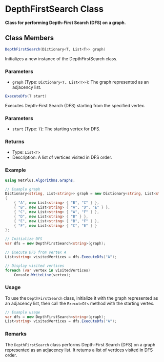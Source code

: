 # DepthFirstSearch Class

**Class for performing Depth-First Search (DFS) on a graph.**

## Class Members

```csharp
DepthFirstSearch(Dictionary<T, List<T>> graph)
```

Initializes a new instance of the DepthFirstSearch class.

### Parameters

- `graph` (Type: `Dictionary<T, List<T>>`): The graph represented as an adjacency list.

```csharp
ExecuteDfs(T start)
```

Executes Depth-First Search (DFS) starting from the specified vertex.

### Parameters

- `start` (Type: `T`): The starting vertex for DFS.

### Returns

- Type: `List<T>`
- Description: A list of vertices visited in DFS order.

### Example

```csharp
using NetPlus.Algorithms.Graphs;

// Example graph
Dictionary<string, List<string>> graph = new Dictionary<string, List<string>>
{
    { "A", new List<string> { "B", "C" } },
    { "B", new List<string> { "A", "D", "E" } },
    { "C", new List<string> { "A", "F" } },
    { "D", new List<string> { "B" } },
    { "E", new List<string> { "B", "F" } },
    { "F", new List<string> { "C", "E" } }
};

// Initialize DFS
var dfs = new DepthFirstSearch<string>(graph);

// Execute DFS from vertex A
List<string> visitedVertices = dfs.ExecuteDfs("A");

// Display visited vertices
foreach (var vertex in visitedVertices)
    Console.WriteLine(vertex);
```

### Usage

To use the `DepthFirstSearch` class, initialize it with the graph represented as an adjacency list, then call the `ExecuteDfs` method with the starting vertex.

```csharp
// Example usage
var dfs = new DepthFirstSearch<string>(graph);
List<string> visitedVertices = dfs.ExecuteDfs("A");
```

### Remarks

The `DepthFirstSearch` class performs Depth-First Search (DFS) on a graph represented as an adjacency list. It returns a list of vertices visited in DFS order.
